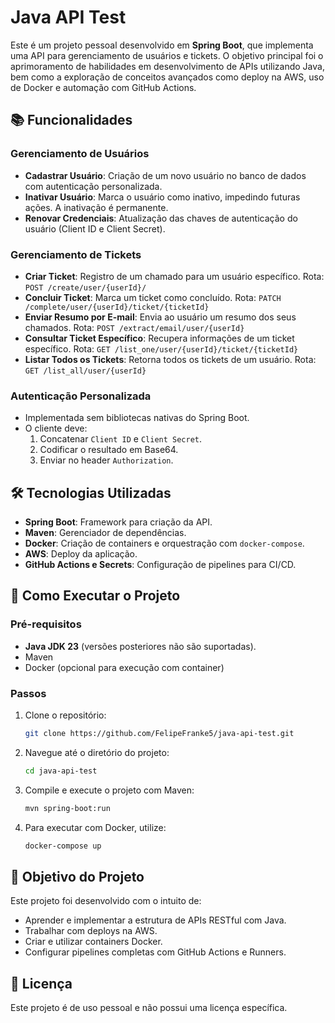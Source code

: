
# Java API Test

Este é um projeto pessoal desenvolvido em **Spring Boot**, que implementa uma API para gerenciamento de usuários e tickets. O objetivo principal foi o aprimoramento de habilidades em desenvolvimento de APIs utilizando Java, bem como a exploração de conceitos avançados como deploy na AWS, uso de Docker e automação com GitHub Actions.

## 📚 Funcionalidades

### Gerenciamento de Usuários
- **Cadastrar Usuário**: Criação de um novo usuário no banco de dados com autenticação personalizada.
- **Inativar Usuário**: Marca o usuário como inativo, impedindo futuras ações. A inativação é permanente.
- **Renovar Credenciais**: Atualização das chaves de autenticação do usuário (Client ID e Client Secret).

### Gerenciamento de Tickets
- **Criar Ticket**: Registro de um chamado para um usuário específico.
  Rota: `POST /create/user/{userId}/`
- **Concluir Ticket**: Marca um ticket como concluído.
  Rota: `PATCH /complete/user/{userId}/ticket/{ticketId}`
- **Enviar Resumo por E-mail**: Envia ao usuário um resumo dos seus chamados.
  Rota: `POST /extract/email/user/{userId}`
- **Consultar Ticket Específico**: Recupera informações de um ticket específico.
  Rota: `GET /list_one/user/{userId}/ticket/{ticketId}`
- **Listar Todos os Tickets**: Retorna todos os tickets de um usuário.
  Rota: `GET /list_all/user/{userId}`

### Autenticação Personalizada
- Implementada sem bibliotecas nativas do Spring Boot.
- O cliente deve:
  1. Concatenar `Client ID` e `Client Secret`.
  2. Codificar o resultado em Base64.
  3. Enviar no header `Authorization`.

## 🛠️ Tecnologias Utilizadas
- **Spring Boot**: Framework para criação da API.
- **Maven**: Gerenciador de dependências.
- **Docker**: Criação de containers e orquestração com `docker-compose`.
- **AWS**: Deploy da aplicação.
- **GitHub Actions e Secrets**: Configuração de pipelines para CI/CD.

## 🚀 Como Executar o Projeto

### Pré-requisitos
- **Java JDK 23** (versões posteriores não são suportadas).
- Maven
- Docker (opcional para execução com container)

### Passos
1. Clone o repositório:
   ```bash
   git clone https://github.com/FelipeFranke5/java-api-test.git
   ```
2. Navegue até o diretório do projeto:
   ```bash
   cd java-api-test
   ```
3. Compile e execute o projeto com Maven:
   ```bash
   mvn spring-boot:run
   ```
4. Para executar com Docker, utilize:
   ```bash
   docker-compose up
   ```

## 🎯 Objetivo do Projeto
Este projeto foi desenvolvido com o intuito de:
- Aprender e implementar a estrutura de APIs RESTful com Java.
- Trabalhar com deploys na AWS.
- Criar e utilizar containers Docker.
- Configurar pipelines completas com GitHub Actions e Runners.

## 📄 Licença
Este projeto é de uso pessoal e não possui uma licença específica.